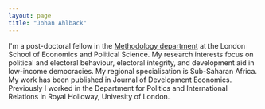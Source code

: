 ```yaml
---
layout: page
title: "Johan Ahlback"
---
```


I'm a post-doctoral fellow in the [Methodology department](https://www.lse.ac.uk/methodology) at the London School of Economics and Political Science. 
My research interests focus on political and electoral behaviour, electoral integrity, and development aid in low-income democracies. 
My regional specialisation is Sub-Saharan Africa. My work has been published in Journal of Development Economics. 
Previously I worked in the Department for Politics and International Relations in Royal Holloway, Univesity of London. 


